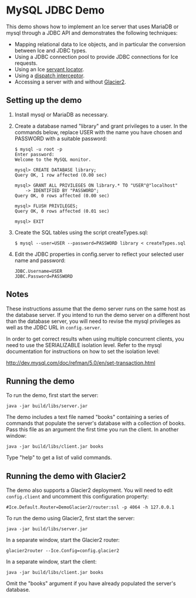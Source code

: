 MySQL JDBC Demo
===============

This demo shows how to implement an Ice server that uses MariaDB or mysql
through a JDBC API and demonstrates the following techniques:

 - Mapping relational data to Ice objects, and in particular the
   conversion between Ice and JDBC types.
 - Using a JDBC connection pool to provide JDBC connections for Ice
   requests.
 - Using an Ice [servant locator][1].
 - Using a [dispatch interceptor][2].
 - Accessing a server with and without [Glacier2][3].

Setting up the demo
-------------------

1. Install mysql or MariaDB as necessary.

2. Create a database named "library" and grant privileges to a user. In
   the commands below, replace USER with the name you have chosen and
   PASSWORD with a suitable password:
    ```
    $ mysql -u root -p
    Enter password:
    Welcome to the MySQL monitor.

    mysql> CREATE DATABASE library;
    Query OK, 1 row affected (0.00 sec)

    mysql> GRANT ALL PRIVILEGES ON library.* TO "USER"@"localhost"
        -> IDENTIFIED BY "PASSWORD";
    Query OK, 0 rows affected (0.00 sec)

    mysql> FLUSH PRIVILEGES;
    Query OK, 0 rows affected (0.01 sec)

    mysql> EXIT
    ```

3. Create the SQL tables using the script createTypes.sql:
    ```
    $ mysql --user=USER --password=PASSWORD library < createTypes.sql
    ```

4. Edit the JDBC properties in config.server to reflect your selected
   user name and password:
    ```
    JDBC.Username=USER
    JDBC.Password=PASSWORD
    ```

Notes
-----

These instructions assume that the demo server runs on the same
host as the database server. If you intend to run the demo server on
a different host than the database server, you will need to revise
the mysql privileges as well as the JDBC URL in `config.server`.

In order to get correct results when using multiple concurrent
clients, you need to use the SERIALIZABLE isolation level. Refer
to the mysql documentation for instructions on how to set the
isolation level:

http://dev.mysql.com/doc/refman/5.0/en/set-transaction.html

Running the demo
----------------

To run the demo, first start the server:

```
java -jar build/libs/server.jar
```

The demo includes a text file named "books" containing a series of
commands that populate the server's database with a collection of
books. Pass this file as an argument the first time you run the
client. In another window:

```
java -jar build/libs/client.jar books
```

Type "help" to get a list of valid commands.

Running the demo with Glacier2
------------------------------

The demo also supports a Glacier2 deployment. You will need to edit
`config.client` and uncomment this configuration property:

```
#Ice.Default.Router=DemoGlacier2/router:ssl -p 4064 -h 127.0.0.1
```

To run the demo using Glacier2, first start the server:

```
java -jar build/libs/server.jar
```

In a separate window, start the Glacier2 router:

```
glacier2router --Ice.Config=config.glacier2
```

In a separate window, start the client:

```
java -jar build/libs/client.jar books
```

Omit the "books" argument if you have already populated the server's
database.

[1]: https://doc.zeroc.com/ice/4.0/server-side-features/servant-locators
[2]: https://doc.zeroc.com/ice/4.0/server-side-features/dispatch-interceptors
[3]: https://doc.zeroc.com/ice/4.0/ice-services/glacier2
